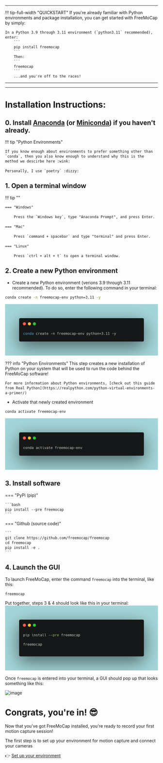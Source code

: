 ___



!!! tip-full-width "QUICKSTART"
    If you're already familiar with Python environments and package installation, you can get started with FreeMoCap by simply:
    
    In a Python 3.9 through 3.11 environment (`python3.11` recommended), enter: 
        ```
        pip install freemocap
        ```
        Then: 
        ```
        freemocap
        ```
        ...and you're off to the races!
___
___
# Installation Instructions:
## 0.  Install [Anaconda](https://www.anaconda.com/download) (or [Miniconda](https://docs.conda.io/en/latest/miniconda.html)) if you haven't already.
!!! tip "Python Environments"

    If you know enough about environments to prefer something other than `conda`, then you also know enough to understand why this is the method we descirbe here :wink:

    Personally, I use `poetry` :dizzy:

## 1. Open a terminal window
!!! tip ""

    === "Windows"
    
        Press the `Windows key`, type "Anaconda Prompt", and press Enter.
    
    === "Mac"
    
        Press `command + spacebar` and type "terminal" and press Enter. 
    
    === "Linux"
    
        Press `ctrl + alt + t` to open a terminal window.
    
## 2. Create a new Python environment 

- Create a new Python environment (verions 3.9 through 3.11 recommended). To do so, enter the following command in your terminal: 
```bash
conda create -n freemocap-env python=3.11 -y
```
![Alt text](../assets/images/carbon_conda_create_freemocap-env.png)

??? info "Python Environments" 
    This step creates a new installation of Python on your system that will be used to run the code behind the FreeMoCap software!

    For more information about Python environments, [check out this guide from Real Python](https://realpython.com/python-virtual-environments-a-primer/)
    

- Activate that newly created environment
```bash
conda activate freemocap-env
```
![Alt text](../assets/images/carbon_conda_activate_freemocap-env.png)

## 3. Install software

=== "PyPi (pip)"

    ```bash
    pip install --pre freemocap
    ```

=== "Github (source code)" 

    ```
    git clone https://github.com/freemocap/freemocap
    cd freemocap
    pip install -e .    
    ```

## 4. Launch the GUI
To launch FreeMoCap, enter the command `freemocap` into the terminal, like this:
```
freemocap
```
Put together, steps 3 & 4 should look like this in your terminal:
![Alt text](../assets/images/carbon_pipinstall_freemocap.png)


Once `freemocap` is entered into your terminal, a GUI should pop up that looks something like this:

![image](https://user-images.githubusercontent.com/15314521/239695690-90ef7e7b-48f3-4f46-8d4a-5b5bcc3254b3.png)


# Congrats, you're in! :sunglasses:

Now that you've got FreeMoCap installed, you're ready to record your first motion capture session!

The first step is to set up your environment for motion capture and connect your cameras

:point_right: [Set up your environment](/getting_started/your_first_recording/)
